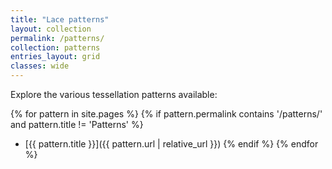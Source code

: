 ```yaml
---
title: "Lace patterns"
layout: collection
permalink: /patterns/
collection: patterns
entries_layout: grid
classes: wide
---
```


Explore the various tessellation patterns available:

{% for pattern in site.pages %}
  {% if pattern.permalink contains '/patterns/' and pattern.title != 'Patterns' %}
  - [{{ pattern.title }}]({{ pattern.url | relative_url }})
  {% endif %}
{% endfor %}